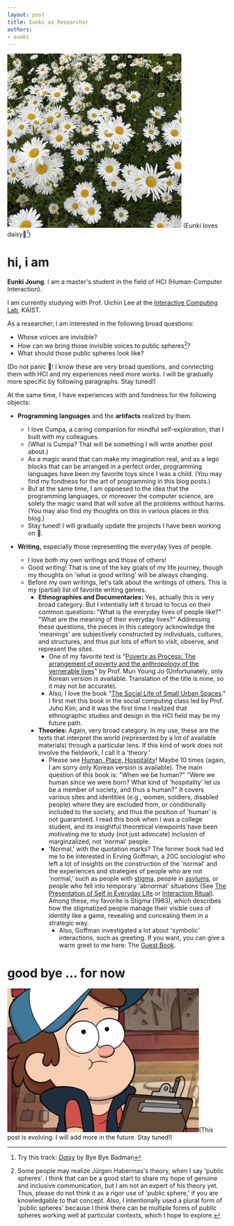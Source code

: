 ```yaml
---
layout: post
title: Eunki as Researcher
authors:
- eunki
---
```


![Profile](/assets/img/daisy.jpeg) (Eunki loves daisy🌼[^daisy]) 

[^daisy]: Try this track: [*Daisy*](https://www.youtube.com/watch?v=x-sNrLXFerk) by Bye Bye Badman

# hi, i am

**Eunki Joung**. I am a master's student in the field of HCI (Human-Computer Interaction). 

I am currently studying with Prof. Uichin Lee at the [Interactive Computing Lab](https://ic.kaist.ac.kr), KAIST.

As a researcher, I am interested in the following broad questions:
- Whose voices are invisible?
- How can we bring those invisible voices to public spheres[^public-spheres]?
- What should those public spheres look like?

[^public-spheres]: Some people may realize Jürgen Habermas's theory, when I say 'public spheres'. I think that can be a good start to share my hope of genuine and inclusive communication, but I am not an expert of his theory yet. Thus, please do not think it as a rigor use of 'public sphere,' if you are knowledgable to that concept. Also, I intentionally used a plural form of 'public spheres' because I think there can be multiple forms of public spheres working well at particular contexts, which I hope to explore.

(Do not panic 🤖! I know these are very broad questions, and connecting them with HCI and my experiences need more works. I will be gradually more specific by following paragraphs. Stay tuned!)

At the same time, I have experiences with and fondness for the following objects:
- **Programming languages** and the **artifacts** realized by them. 
  - I love Cumpa, a caring companion for mindful self-exploration, that I built with my colleagues. 
  - (What is Cumpa? That will be something I will write another post about.)
  - As a magic wand that can make my imagination real, and as a lego blocks that can be arranged in a perfect order, programming languages have been my favorite toys since I was a child. (You may find my fondness for the art of programming in this blog posts.)
  - But at the same time, I am oppoesed to the idea that the programming languages, or moreover the computer science, are solely the magic wand that will solve all the problems without harms. (You may also find my thoughts on this in various places in this blog.)
  - Stay tuned! I will gradually update the projects I have been working on 🪼.
  
- **Writing,** especially those representing the everyday lives of people. 
  - I love both my own writings and those of others! 
  - Good writing! That is one of the key goals of my life journey, though my thoughts on 'what is good writing' will be always changing.
  - Before my own writings, let's talk about the writings of others. This is my (partial) list of favorite writing genres.
    - **Ethnographies and Documentaries:** Yes, actually this is very broad category. But I intentially left it broad to focus on their common questions: "What is the everyday lives of people like?" "What are the meaning of their everyday lives?" Addressing these questions, the pieces in this category acknowledge the 'meanings' are subjectively constructed by individuals, cultures, and structures, and thus put lots of effort to visit, observe, and represent the sites.
      - One of my favorite text is "[Poverty as Process: The arrangement of poverty and the anthropology of the vernerable lives](https://product.kyobobook.co.kr/detail/S000200204406)" by Prof. Mun Young Jo (Unfortunately, only Korean version is available. Translation of the title is mine, so it may not be accurate). 
      - Also, I love the book "[The Social Life of Small Urban Spaces](https://en.wikipedia.org/wiki/The_Social_Life_of_Small_Urban_Spaces)." I first met this book in the social computing class led by Prof. Juho Kim, and it was the first time I realized that ethnographic studies and design in the HCI field may be my future path. 
    - **Theories:** Again, very broad category. In my use, these are the texts that interpret the world (represented by a lot of available materials) through a particular lens. If this kind of work does not involve the fieldwork, I call it a 'theory.'
      - Please see [Human, Place, Hospitality](https://books.google.co.kr/books?id=TQ6vDQAAQBAJ)! Maybe 10 times (again, I am sorry only Korean version is available). The main question of this book is: "When we be human?" "Were we human since we were born? What kind of 'hospitality' let us be a member of society, and thus a human?" It covers various sites and identities (e.g., women, soldiers, disabled people) where they are excluded from, or conditionally included to the society, and thus the position of 'human' is not guaranteed. I read this book when I was a college student, and its insightful theoretical viewpoints have been motivating me to study (not just advocate) inclusion of marginzalized, not 'normal' people. 
      - 'Normal,' with the quotation marks? The former book had led me to be interested in Erving Goffman, a 20C sociologist who left a lot of insights on the construction of the 'normal' and the experiences and strategies of people who are not 'normal,' such as people with [stigma](https://en.wikipedia.org/wiki/Stigma:_Notes_on_the_Management_of_Spoiled_Identity), people in [asylums](https://en.wikipedia.org/wiki/Asylums_(book)), or people who fell into temporary 'abnormal' situations (See [The Presentation of Self in Everyday Life](https://en.wikipedia.org/wiki/The_Presentation_of_Self_in_Everyday_Life) or [Interaction Ritual](https://en.wikipedia.org/wiki/Interaction_Ritual:_Essays_on_Face-to-Face_Behavior)). Among these, my favorite is Stigma (1963), which describes how the stigmatized people manage their visible cues of identity like a game, revealing and concealing them in a strategic way. 
        - Also, Goffman investigated a lot about 'symbolic' interactions, such as greeting. If you want, you can give a warm greet to me here: The [Guest Book](https://eunkiyomi.github.io/2023/10/26/symbolic-interactions.html). 

# good bye ... for now
![GIF image: I am pretending to write something down](/assets/img/writing.gif)(This post is evolving. I will add more in the future. Stay tuned!) 

